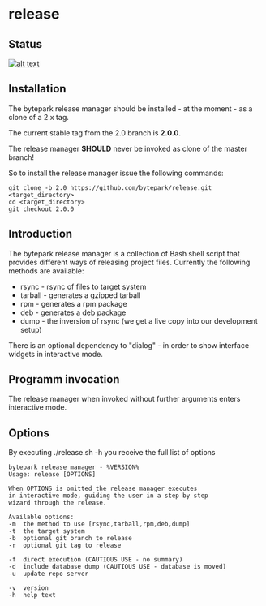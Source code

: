 release
=======

## Status
[![alt text][2]][1]

## Installation

The bytepark release manager should be installed - at the moment - as a clone of a 2.x tag.

The current stable tag from the 2.0 branch is __2.0.0__.

The release manager __SHOULD__ never be invoked as clone of the master branch!

So to install the release manager issue the following commands:

    git clone -b 2.0 https://github.com/bytepark/release.git <target_directory>
    cd <target_directory>
    git checkout 2.0.0

## Introduction

The bytepark release manager is a collection of Bash shell script that provides different ways of releasing project files. Currently the following methods are available:

* rsync - rsync of files to target system
* tarball - generates a gzipped tarball
* rpm - generates a rpm package
* deb - generates a deb package
* dump - the inversion of rsync (we get a live copy into our development setup)

There is an optional dependency to "dialog" - in order to show interface widgets in interactive mode.

## Programm invocation

The release manager when invoked without further arguments enters interactive mode.

## Options

By executing ./release.sh -h you receive the full list of options

    bytepark release manager - %VERSION% 
    Usage: release [OPTIONS]
 
    When OPTIONS is omitted the release manager executes
    in interactive mode, guiding the user in a step by step
    wizard through the release.
 
    Available options:
    -m  the method to use [rsync,tarball,rpm,deb,dump] 
    -t  the target system
    -b  optional git branch to release
    -r  optional git tag to release
 
    -f  direct execution (CAUTIOUS USE - no summary)
    -d  include database dump (CAUTIOUS USE - database is moved)
    -u  update repo server
 
    -v  version
    -h  help text


[1]: https://travis-ci.org/bytepark/release
[2]: https://api.travis-ci.org/bytepark/release.svg (build status)
